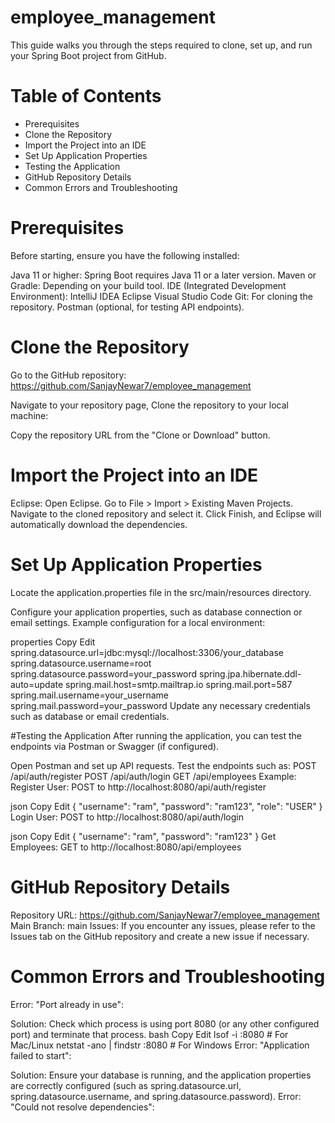 # employee_management
This guide walks you through the steps required to clone, set up, and run your Spring Boot project from GitHub.

# Table of Contents
* Prerequisites
* Clone the Repository
* Import the Project into an IDE
* Set Up Application Properties
* Testing the Application
* GitHub Repository Details
* Common Errors and Troubleshooting

# Prerequisites
Before starting, ensure you have the following installed:

Java 11 or higher: Spring Boot requires Java 11 or a later version.
Maven or Gradle: Depending on your build tool.
IDE (Integrated Development Environment):
IntelliJ IDEA
Eclipse
Visual Studio Code
Git: For cloning the repository.
Postman (optional, for testing API endpoints).

# Clone the Repository
Go to the GitHub repository: https://github.com/SanjayNewar7/employee_management

Navigate to your repository page,
Clone the repository to your local machine:

Copy the repository URL from the "Clone or Download" button.

# Import the Project into an IDE
Eclipse:
Open Eclipse.
Go to File > Import > Existing Maven Projects.
Navigate to the cloned repository and select it.
Click Finish, and Eclipse will automatically download the dependencies.

#  Set Up Application Properties
Locate the application.properties file in the src/main/resources directory.

Configure your application properties, such as database connection or email settings. Example configuration for a local environment:

properties
Copy
Edit
spring.datasource.url=jdbc:mysql://localhost:3306/your_database
spring.datasource.username=root
spring.datasource.password=your_password
spring.jpa.hibernate.ddl-auto=update
spring.mail.host=smtp.mailtrap.io
spring.mail.port=587
spring.mail.username=your_username
spring.mail.password=your_password
Update any necessary credentials such as database or email credentials.


#Testing the Application
After running the application, you can test the endpoints via Postman or Swagger (if configured).

Open Postman and set up API requests.
Test the endpoints such as:
POST /api/auth/register
POST /api/auth/login
GET /api/employees
Example:
Register User: POST to http://localhost:8080/api/auth/register

json
Copy
Edit
{
  "username": "ram",
  "password": "ram123",
  "role": "USER"
}
Login User: POST to http://localhost:8080/api/auth/login

json
Copy
Edit
{
  "username": "ram",
  "password": "ram123"
}
Get Employees: GET to http://localhost:8080/api/employees

# GitHub Repository Details
Repository URL: https://github.com/SanjayNewar7/employee_management
Main Branch: main
Issues: If you encounter any issues, please refer to the Issues tab on the GitHub repository and create a new issue if necessary.

# Common Errors and Troubleshooting
Error: "Port already in use":

Solution: Check which process is using port 8080 (or any other configured port) and terminate that process.
bash
Copy
Edit
lsof -i :8080  # For Mac/Linux
netstat -ano | findstr :8080  # For Windows
Error: "Application failed to start":

Solution: Ensure your database is running, and the application properties are correctly configured (such as spring.datasource.url, spring.datasource.username, and spring.datasource.password).
Error: "Could not resolve dependencies":







